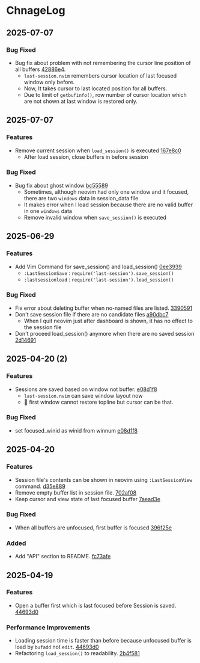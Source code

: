 # ChnageLog

## 2025-07-07

### Bug Fixed
- Bug fix about problem with not remembering the cursor line position of all buffers [42886e4](https://github.com/Jaehaks/last-session.nvim/commit/42886e49a54b1df74df76966a67270394a2d8409).
	- `last-session.nvim` remembers cursor location of last focused window only before.
	- Now, It takes cursor to last located position for all buffers.
	- Due to limit of `getbufinfo()`, row number of cursor location which are not shown at last window is restored only.

## 2025-07-07

### Features
- Remove current session when `load_session()` is executed [167e8c0](https://github.com/Jaehaks/last-session.nvim/commit/167e8c01b0c033ce2427a05197b05d7640d63e05)
	- After load session, close buffers in before session

### Bug Fixed
- Bug fix about ghost window [bc55589](https://github.com/Jaehaks/last-session.nvim/commit/bc555899dc877756e44af0b3f69017ddd9c66f52)
	- Sometimes, although neovim had only one window and it focused, there are two `windows` data in session_data file
	- It makes error when I load session because there are no valid buffer in one `windows` data
	- Remove invalid window when `save_session()` is executed

## 2025-06-29

### Features
- Add Vim Command for save_session() and load_session() [0ee3939](https://github.com/Jaehaks/last-session.nvim/commit/0ee393979b39733d3717cd821308edd050c815fe)
	- `:LastSessionSave` : `require('last-session').save_session()`
	- `:lastsessionload` : `require('last-session').load_session()`

### Bug Fixed
- Fix error about deleting buffer when no-named files are listed. [3390591](https://github.com/Jaehaks/last-session.nvim/commit/339059128940fba84d3cb2352f75f7d976f58312)
- Don't save session file if there are no candidate files [a90dbc7](https://github.com/Jaehaks/last-session.nvim/commit/a90dbc7d2f6b00d84214a2abc598a95d378c3e4a)
	- When I quit neovim just after dashboard is shown, it has no effect to the session file
- Don't proceed load_session() anymore when there are no saved session [2d14691](https://github.com/Jaehaks/last-session.nvim/commit/2d146911f96fd3a3559f072ca8af0d1bc1817101)

## 2025-04-20 (2)

### Features
- Sessions are saved based on window not buffer. [e08d1f8](https://github.com/Jaehaks/last-session.nvim/commit/e08d1f86571b753161d1fae80d6c616f2707faf5)
	- `last-session.nvim` can save window layout now
	-  first window cannot restore topline but cursor can be that.

### Bug Fixed
- set focused_winid as winid from winnum [e08d1f8](https://github.com/Jaehaks/last-session.nvim/commit/e08d1f86571b753161d1fae80d6c616f2707faf5)

## 2025-04-20

### Features
- Session file's contents can be shown in neovim using `:LastSessionView` command. [d35e889](https://github.com/Jaehaks/last-session.nvim/commit/d35e889e8a5db1460ea60a0ade4a116227cfd7ba)
- Remove empty buffer list in session file. [702af08](https://github.com/Jaehaks/last-session.nvim/commit/702af0850529c51611256d848b6edbf1cbd96742)
- Keep cursor and view state of last focused buffer [7aead3e](https://github.com/Jaehaks/last-session.nvim/commit/7aead3e6799f42bb30a161bef0b67f9308dde395)

### Bug Fixed
- When all buffers are unfocused, first buffer is focused [396f25e](https://github.com/Jaehaks/last-session.nvim/commit/396f25eac16442df14e674704ad56a7a56371b0f)

### Added
- Add "API" section to README. [fc73afe](https://github.com/Jaehaks/last-session.nvim/commit/fc73afefe9b306d6c5a39921a7489a8ca2be7693)


## 2025-04-19

### Features
- Open a buffer first which is last focused before Session is saved. [44693d0](https://github.com/Jaehaks/last-session.nvim/commit/44693d0de84d2f19097e9b1a1992cad3d754970e)

### Performance Improvements
- Loading session time is faster than before because unfocused buffer is load by `bufadd` not `edit`. [44693d0](https://github.com/Jaehaks/last-session.nvim/commit/44693d0de84d2f19097e9b1a1992cad3d754970e)
- Refactoring `load_session()` to readability. [2b4f581](https://github.com/Jaehaks/last-session.nvim/commit/2b4f58168e83c346d3d21aadae0004b6a84c233b)


